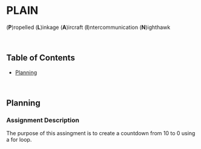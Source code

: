 # PLAIN
(**P**)ropelled (**L**)inkage (**A**)ircraft (**I**)ntercommunication (**N**)ighthawk

&nbsp;


## Table of Contents
* [Planning](planning)
  
&nbsp;


## Planning

### Assignment Description

The purpose of this assingment is to create a countdown from 10 to 0 using a for loop. 
